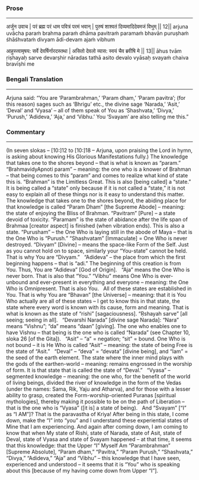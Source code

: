 ### Prose 
 --- 
अर्जुन उवाच |
परं ब्रह्म परं धाम पवित्रं परमं भवान् |
पुरुषं शाश्वतं दिव्यमादिदेवमजं विभुम् || 12||
arjuna uvācha
paraṁ brahma paraṁ dhāma pavitraṁ paramaṁ bhavān
puruṣhaṁ śhāśhvataṁ divyam ādi-devam ajaṁ vibhum

आहुस्त्वामृषय: सर्वे देवर्षिर्नारदस्तथा |
असितो देवलो व्यास: स्वयं चैव ब्रवीषि मे || 13||
āhus tvām ṛiṣhayaḥ sarve devarṣhir nāradas tathā
asito devalo vyāsaḥ svayaṁ chaiva bravīṣhi me

### Bengali Translation 
 --- 
Arjuna said: “You are ‘Parambrahman,’ ‘Param dham,’ ‘Param pavitra’; (for this reason) sages such as ‘Bhrigu’ etc., the divine sage ‘Narada,’ ‘Asit,’ ‘Deval’ and ‘Vyasa’ – all of them speak of You as ‘Shashvata,’ ‘Divya,’ ‘Purush,’ ‘Adideva,’ ‘Aja,’ and ‘Vibhu.’ You ‘Svayam’ are also telling me this.”

### Commentary 
 --- 
(In seven slokas – [10:]12 to [10:]18 – Arjuna, upon praising the Lord in hymn, is asking about knowing His Glorious Manifestations fully.) The knowledge that takes one to the shores beyond – that is what is known as “param.” “BrahmavidyApnoti param” – meaning: the one who is a knower of Brahman – that being comes to this “param” and comes to realize what kind of state this is. “Brahman” is the Limitless Great. This is also [being called] a “state.” It is being called a “state” only because if it is not called a “state,” it is not easy to explain all of these things nor is it easy to understand this matter. The knowledge that takes one to the shores beyond, the abiding place for that knowledge is called “Param Dham” [the Supreme Abode] – meaning: the state of enjoying the Bliss of Brahman. “Pavitram” [Pure] – a state devoid of toxicity. “Paramam” is the state of abidance after the life span of Brahmaa [creator aspect] is finished (when vibration ends). This is also a state. “Purusham” – the One Who is laying still in the abode of Maya – that is the One Who is “Purush.” “Shashvatam” [Immaculate] = One Who is never destroyed. “Divyam” [Divine] – means the space-like Form of the Self. Just as you cannot hold on to space, similarly your “You-state” cannot be held. That is why You are “Divyam.”
 
“Adideva” – the place from which the first beginning happens – that is “adi.” The beginning of this creation is from You. Thus, You are “Adideva” [God of Origin].
 
“Aja” means the One Who is never born. That is also that “You.” “Vibhu” means One Who is ever-unbound and ever-present in everything and everyone – meaning: the One Who is Omnipresent. That is also You.
 
All of these states are established in You. That is why You are “Bhavan” [the Universe] – meaning: that it is You Who actually are all of these states – I get to know this in that state, the state where every word is known with its cause, form and meaning. That is what is known as the state of “rishi” [sagaciousness]. “Ṛshayah sarve” [all seeing; seeing in all].
 
“Devarshi Narada” [divine sage Narada]: “Nara” means “Vishnu”; “da” means “daan” [giving]. The one who enables one to have Vishnu – that being is the one who is called “Narada” (see Chapter 10, sloka 26 [of the Gita]).
 
“Asit” – “a” = negation; “sit” = bound. One Who is not bound – it is He Who is called “Asit” – meaning: the state of being Free is the state of “Asit.”
 
“Deval” – “deva” = “devata” [divine being], and “lam” = the seed of the earth element. The state where the inner mind plays with the gods of the earthen-world – meaning: remains engrossed in the worship of form. It is that state that is called the state of “Deval.”
 
“Vyasa” – segmented knowledge – meaning: the one who, for the benefit of the world of living beings, divided the river of knowledge in the form of the Vedas (under the names: Sama, Rik, Yaju and Atharva), and for those with a lesser ability to grasp, created the Form-worship-oriented Puranas [spiritual mythologies], thereby making it possible to be on the path of Liberation – that is the one who is “Vyasa” ([it is] a state of being).
 
And “Svayam” [“I” as “I AM”]? That is the paravastha of Kriya! After being in this state, I come down, make the “I” into “you” and I understand these experiential states of Mine that I am experiencing. And again after coming down, I am coming to know that when My state of Rishi, state of Narada, state of Asit, state of Deval, state of Vyasa and state of Svayam happened – at that time, it seems that this knowledge: that the Upper “I” Myself Am “Parambrahman” [Supreme Absolute], “Param dham,” “Pavitra,” “Param Purush,” “Shashvata,” “Divya,” “Adideva,” “Aja” and “Vibhu” – this knowledge that I have seen, experienced and understood – it seems that it is “You” who is speaking about this [because of my having come down from Upper “I”].